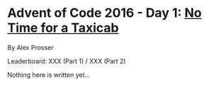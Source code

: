 # Advent of Code 2016 - Day 1: [No Time for a Taxicab](https://adventofcode.com/2016/day/1)
By Alex Prosser

Leaderboard: XXX (Part 1) / XXX (Part 2)

Nothing here is written yet...